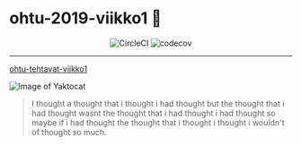 # ohtu-2019-viikko1 :do_not_litter:


<p align="center">
  <img src="https://circleci.com/gh/kriskrok/ohtu-2019-viikko1.svg" alt="CircleCI">
  <img src="https://codecov.io/gh/kriskrok/ohtu-2019-viikko1/branch/master/graph/badge.svg" alt="codecov">
</p>

***
[ohtu-tehtavat-viikko1](https://github.com/kriskrok/ohtu-2019-viikko1)

![Image of Yaktocat](https://octodex.github.com/images/yaktocat.png)

> I thought a thought that i thought i had thought but the thought that i had thought wasnt the thought that i had thought i had thought so maybe if i had thought the thought that i thought i thought i wouldn't of thought so much.

